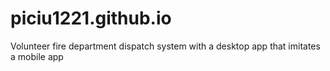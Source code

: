 # piciu1221.github.io
Volunteer fire department dispatch system with a desktop app that imitates a mobile app
